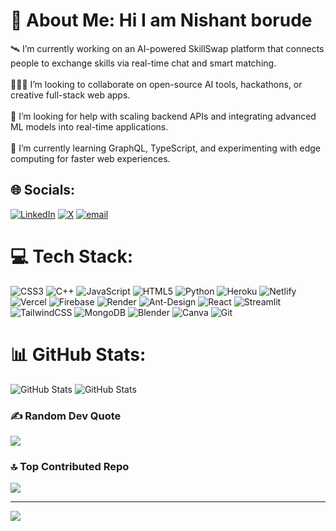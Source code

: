 # 💫 About Me: Hi I am Nishant borude<br>

🛰️ I’m currently working on an AI-powered SkillSwap platform that connects people to exchange skills via real-time chat and smart matching.<br><br>🧑‍🤝‍🧑 I’m looking to collaborate on open-source AI tools, hackathons, or creative full-stack web apps.<br><br>🤝 I’m looking for help with scaling backend APIs and integrating advanced ML models into real-time applications.<br><br>🌱 I’m currently learning GraphQL, TypeScript, and experimenting with edge computing for faster web experiences.


## 🌐 Socials:
[![LinkedIn](https://img.shields.io/badge/LinkedIn-%230077B5.svg?logo=linkedin&logoColor=white)](https://linkedin.com/in/https://www.linkedin.com/in/nishant-borude-554293311/) [![X](https://img.shields.io/badge/X-black.svg?logo=X&logoColor=white)](https://x.com/https://x.com/borude_nis67705) [![email](https://img.shields.io/badge/Email-D14836?logo=gmail&logoColor=white)](mailto:nishantborude555@gmail.com) 

# 💻 Tech Stack:
![CSS3](https://img.shields.io/badge/css3-%231572B6.svg?style=for-the-badge&logo=css3&logoColor=white) ![C++](https://img.shields.io/badge/c++-%2300599C.svg?style=for-the-badge&logo=c%2B%2B&logoColor=white) ![JavaScript](https://img.shields.io/badge/javascript-%23323330.svg?style=for-the-badge&logo=javascript&logoColor=%23F7DF1E) ![HTML5](https://img.shields.io/badge/html5-%23E34F26.svg?style=for-the-badge&logo=html5&logoColor=white) ![Python](https://img.shields.io/badge/python-3670A0?style=for-the-badge&logo=python&logoColor=ffdd54) ![Heroku](https://img.shields.io/badge/heroku-%23430098.svg?style=for-the-badge&logo=heroku&logoColor=white) ![Netlify](https://img.shields.io/badge/netlify-%23000000.svg?style=for-the-badge&logo=netlify&logoColor=#00C7B7) ![Vercel](https://img.shields.io/badge/vercel-%23000000.svg?style=for-the-badge&logo=vercel&logoColor=white) ![Firebase](https://img.shields.io/badge/firebase-%23039BE5.svg?style=for-the-badge&logo=firebase) ![Render](https://img.shields.io/badge/Render-%46E3B7.svg?style=for-the-badge&logo=render&logoColor=white) ![Ant-Design](https://img.shields.io/badge/-AntDesign-%230170FE?style=for-the-badge&logo=ant-design&logoColor=white) ![React](https://img.shields.io/badge/react-%2320232a.svg?style=for-the-badge&logo=react&logoColor=%2361DAFB) ![Streamlit](https://img.shields.io/badge/Streamlit-%23FE4B4B.svg?style=for-the-badge&logo=streamlit&logoColor=white) ![TailwindCSS](https://img.shields.io/badge/tailwindcss-%2338B2AC.svg?style=for-the-badge&logo=tailwind-css&logoColor=white) ![MongoDB](https://img.shields.io/badge/MongoDB-%234ea94b.svg?style=for-the-badge&logo=mongodb&logoColor=white) ![Blender](https://img.shields.io/badge/blender-%23F5792A.svg?style=for-the-badge&logo=blender&logoColor=white) ![Canva](https://img.shields.io/badge/Canva-%2300C4CC.svg?style=for-the-badge&logo=Canva&logoColor=white) ![Git](https://img.shields.io/badge/git-%23F05033.svg?style=for-the-badge&logo=git&logoColor=white)
# 📊 GitHub Stats:
![GitHub Stats](https://github-readme-stats.vercel.app/api?username=Nsanjayboruds&theme=merko&show_icons=true&hide_border=true&count_private=true)
![GitHub Stats](https://streak-stats.demolab.com?user=Nsanjayboruds&theme=merko&hide_border=true)
### ✍️ Random Dev Quote
![](https://quotes-github-readme.vercel.app/api?type=horizontal&theme=radical)

### 🔝 Top Contributed Repo
![](https://github-contributor-stats.vercel.app/api?username=Nsanjayboruds&limit=5&theme=synthwave&combine_all_yearly_contributions=true)

---
[![](https://visitcount.itsvg.in/api?id=Nsanjayboruds&icon=0&color=0)](https://visitcount.itsvg.in)

<!-- Proudly created with GPRM ( https://gprm.itsvg.in ) -->
